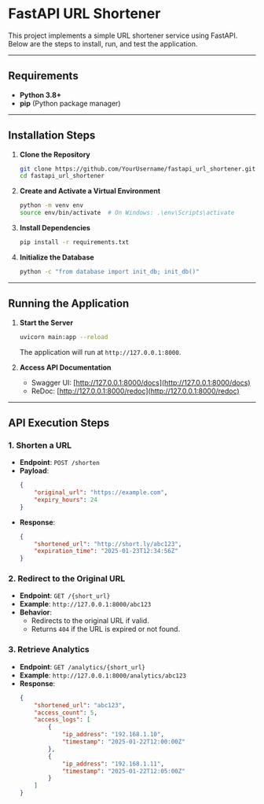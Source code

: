 # FastAPI URL Shortener

This project implements a simple URL shortener service using FastAPI. Below are the steps to install, run, and test the application.

---

## Requirements

- **Python 3.8+**
- **pip** (Python package manager)

---

## Installation Steps

1. **Clone the Repository**
   ```bash
   git clone https://github.com/YourUsername/fastapi_url_shortener.git
   cd fastapi_url_shortener
   ```

2. **Create and Activate a Virtual Environment**
   ```bash
   python -m venv env
   source env/bin/activate  # On Windows: .\env\Scripts\activate
   ```

3. **Install Dependencies**
   ```bash
   pip install -r requirements.txt
   ```

4. **Initialize the Database**
   ```bash
   python -c "from database import init_db; init_db()"
   ```

---

## Running the Application

1. **Start the Server**
   ```bash
   uvicorn main:app --reload
   ```

   The application will run at `http://127.0.0.1:8000`.

2. **Access API Documentation**
   - Swagger UI: [http://127.0.0.1:8000/docs](http://127.0.0.1:8000/docs)
   - ReDoc: [http://127.0.0.1:8000/redoc](http://127.0.0.1:8000/redoc)

---

## API Execution Steps

### 1. **Shorten a URL**
- **Endpoint**: `POST /shorten`
- **Payload**:
  ```json
  {
      "original_url": "https://example.com",
      "expiry_hours": 24
  }
  ```
- **Response**:
  ```json
  {
      "shortened_url": "http://short.ly/abc123",
      "expiration_time": "2025-01-23T12:34:56Z"
  }
  ```

### 2. **Redirect to the Original URL**
- **Endpoint**: `GET /{short_url}`
- **Example**: `http://127.0.0.1:8000/abc123`
- **Behavior**:
  - Redirects to the original URL if valid.
  - Returns `404` if the URL is expired or not found.

### 3. **Retrieve Analytics**
- **Endpoint**: `GET /analytics/{short_url}`
- **Example**: `http://127.0.0.1:8000/analytics/abc123`
- **Response**:
  ```json
  {
      "shortened_url": "abc123",
      "access_count": 5,
      "access_logs": [
          {
              "ip_address": "192.168.1.10",
              "timestamp": "2025-01-22T12:00:00Z"
          },
          {
              "ip_address": "192.168.1.11",
              "timestamp": "2025-01-22T12:05:00Z"
          }
      ]
  }
  ```


